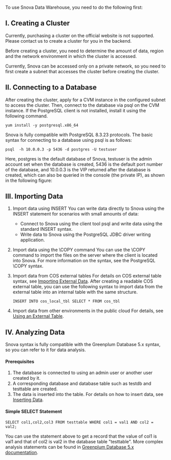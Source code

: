 To use Snova Data Warehouse, you need to do the following first:

## I. Creating a Cluster

Currently, purchasing a cluster on the official website is not supported. Please contact us to create a cluster for you in the backend.

Before creating a cluster, you need to determine the amount of data, region and the network environment in which the cluster is accessed.

Currently, Snova can be accessed only on a private network, so you need to first create a subnet that accesses the cluster before creating the cluster.

## II. Connecting to a Database

After creating the cluster, apply for a CVM instance in the configured subnet to access the cluster. Then, connect to the database via psql on the CVM instance. If the PostgreSQL client is not installed, install it using the following command.

```
yum install -y postgresql.x86_64
```

Snova is fully compatible with PostgreSQL 8.3.23 protocols. The basic syntax for connecting to a database using psql is as follows:

```
psql  -h 10.0.0.3 -p 5436 -d postgres -U testuser
```

Here, postgres is the default database of Snova, testuser is the admin account set when the database is created, 5436 is the default port number of the database, and 10.0.0.3 is the VIP returned after the database is created, which can also be queried in the console (the private IP), as shown in the following figure:

## III. Importing Data

1. Import data using INSERT
   You can write data directly to Snova using the INSERT statement for scenarios with small amounts of data:
   - Connect to Snova using the client tool psql and write data using the standard INSERT syntax.
   - Write data to Snova using the PostgreSQL JDBC driver writing application. 

2. Import data using the \COPY command
   You can use the \COPY command to import the files on the server where the client is located into Snova. For more information on the syntax, see the PostgreSQL \COPY syntax.

3. Import data from COS external tables
   For details on COS external table syntax, see [Importing External Data](https://cloud.tencent.com/document/product/878/20069). After creating a readable COS external table, you can use the following syntax to import data from the external table into an internal table with the same structure.

   ```
   INSERT INTO cos_local_tbl SELECT * FROM cos_tbl
   ```

4. Import data from other environments in the public cloud
For details, see [Using an External Table](https://cloud.tencent.com/document/product/878/20068).

## IV. Analyzing Data

Snova syntax is fully compatible with the Greenplum Database 5.x syntax, so you can refer to it for data analysis.

#### Prerequisites

1. The database is connected to using an admin user or another user created by it.
2. A corresponding database and database table such as testdb and testtable are created.
3. The data is inserted into the table. For details on how to insert data, see [Inserting Data](https://cloud.tencent.com/document/product/878/20071).

#### Simple SELECT Statement

```
SELECT col1,col2,col3 FROM testtable WHERE col1 = val1 AND col2 = val2;
```

You can use the statement above to get a record that the value of col1 is val1 and that of col2 is val2 in the database table "testtable". More complex analysis statements can be found in [Greenplum Database 5.x documentation](https://greenplum.org/docs/590/common/gpdb-features.html).
